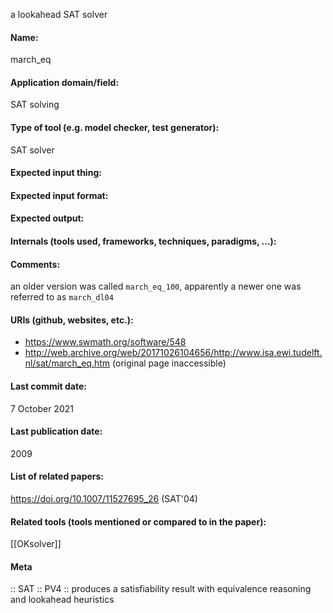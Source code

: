a lookahead SAT solver

#### Name:
march_eq

#### Application domain/field:
SAT solving

#### Type of tool (e.g. model checker, test generator):
SAT solver

#### Expected input thing:

#### Expected input format:

#### Expected output:

#### Internals (tools used, frameworks, techniques, paradigms, ...):

#### Comments:
an older version was called `march_eq_100`, apparently a newer one was referred to as `march_dl04`

#### URIs (github, websites, etc.):
- https://www.swmath.org/software/548
- http://web.archive.org/web/20171026104656/http://www.isa.ewi.tudelft.nl/sat/march_eq.htm (original page inaccessible)

#### Last commit date:
7 October 2021

#### Last publication date:
2009

#### List of related papers:
https://doi.org/10.1007/11527695_26 (SAT'04)

#### Related tools (tools mentioned or compared to in the paper):
[[OKsolver]]

#### Meta
:: SAT
:: PV4 :: produces a satisfiability result with equivalence reasoning and lookahead heuristics